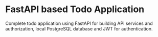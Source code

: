 # FastAPI based Todo Application
Complete todo application using FastAPI for building API services and authorization, local PostgreSQL database and JWT for authentication.
